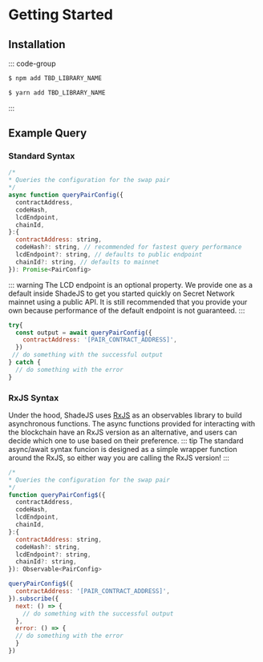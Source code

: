 # Getting Started

## Installation

::: code-group

```sh [npm]
$ npm add TBD_LIBRARY_NAME
```

```sh [yarn]
$ yarn add TBD_LIBRARY_NAME
```
:::

## Example Query

### Standard Syntax
```js
/*
* Queries the configuration for the swap pair
*/
async function queryPairConfig({
  contractAddress,
  codeHash,
  lcdEndpoint,
  chainId,
}:{
  contractAddress: string,
  codeHash?: string, // recommended for fastest query performance
  lcdEndpoint?: string, // defaults to public endpoint
  chainId?: string, // defaults to mainnet
}): Promise<PairConfig>
```
::: warning
The LCD endpoint is an optional property. We provide one as a default inside ShadeJS to get you started quickly on Secret Network mainnet using a public API. It is still recommended that you provide your own because performance of the default endpoint is not guaranteed.
:::
```js
try{
  const output = await queryPairConfig({
    contractAddress: '[PAIR_CONTRACT_ADDRESS]',
  })
 // do something with the successful output
} catch {
  // do something with the error
}
```
### RxJS Syntax

Under the hood, ShadeJS uses <a href="https://rxjs.dev/" target="_blank">RxJS</a> as an observables library to build asynchronous functions. The async functions provided for interacting with the blockchain have an RxJS version as an alternative, and users can decide which one to use based on their preference. 
::: tip
The standard async/await syntax funcion is designed as a simple wrapper function around the RxJS, so either way you are calling the RxJS version!
:::

```js
/*
* Queries the configuration for the swap pair
*/
function queryPairConfig$({
  contractAddress,
  codeHash,
  lcdEndpoint,
  chainId,
}:{
  contractAddress: string,
  codeHash?: string, 
  lcdEndpoint?: string,
  chainId?: string,
}): Observable<PairConfig>
```
```js
queryPairConfig$({
  contractAddress: '[PAIR_CONTRACT_ADDRESS]',
}).subscribe({
  next: () => {
    // do something with the successful output
  },
  error: () => {
  // do something with the error
  }
})

```

